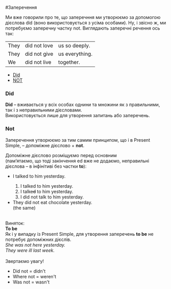 #Заперечення

Ми вже говорили про те, що заперечння ми утворюємо за допомогою дієслова <span class="p1">did</span> (воно використовується з усіма особами). Ну, і звісно ж, ми потребуємо заперечну частку <span class="p1">not</span>. Виглядають заперечні речення ось так:

<table>
    <tr>
        <td>They</td>
        <td>did not love</td>
        <td>us so deeply.</td>
    </tr>
    <tr>
        <td>They</td>
        <td>did not give</td>
        <td>us everything.</td>
    </tr>
    <tr>
        <td>We</td>
        <td>did not live</td>
        <td>together.</td>
    </tr>
    </table>


<ul class="nav nav-tabs">
<li class="active"><a data-toggle="tab" href="#home">Did</a></li>
 <li><a data-toggle="tab" href="#menu1">NOT</a></li>
 </ul>

<div class="tab-content">
  <div id="home" class="tab-pane fade in active">
    <h3>Did</h3>
    <p><b>Did</b> – вживається у всіх особах однини та множини як з правильними, так і з неправильними дієсловами.<br>
    Використовується лише для утворення запитань або заперечень.</p>
  </div>
  <div id="menu1" class="tab-pane fade">
    <h3>Not</h3>
    <p>Заперечення утворюємо за тим самим принципом, що і в Present Simple, – допоміжне дієслово + <b>not</b>.</p>
    <p>Допоміжне дієслово розміщуємо перед основним<br> (пам’ятаємо, що тоді закінчення <span class="p1">ed</span> вже не додаємо, неправильні дієслова – в інфінітиві без частки <b>to</b>):</p>
    <ul>
    <li>I talked to him yesterday.</li>
    <ol>
    <li>I talked to him yesterday.</li>
    <li>I talk<s>ed</s> to him yesterday.</li>
    <li>I did not talk to him yesterday.</li>
    </ol>
    <li>They did not eat chocolate yesterday.</li> (the same) 
    </ul>
   <br> 

<div class="exmpl-wrap">
<span class="exmpl">Виняток:</span>
<div class="exmpl-text">
<b>To be</b><br>
Як і у випадку із Present Simple, для утворення заперечень <b>to be</b> не потребує допоміжних дієслів.<br>
<i>She was not here yesterday.<br>
They were ill last week.</i>
</div>
</div>
<br>
<div class="add-wrap">
<span class="add">Звертаємо увагу!</span>
<div class="add-text">
<ul>
<li>Did not = didn't</li>
<li>Where not = weren't</li>
<li>Was not = wasn't</li>
</ul>
</div>
</div>
  </div>
</div>